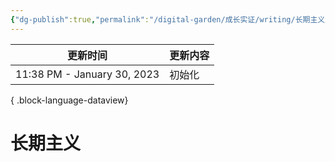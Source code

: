 ```yaml
---
{"dg-publish":true,"permalink":"/digital-garden/成长实证/writing/长期主义/","noteIcon":"1"}
---
```



| 更新时间                        | 更新内容 |
| --------------------------- | ---- |
| 11:38 PM - January 30, 2023 | 初始化  |

{ .block-language-dataview}

# 长期主义
